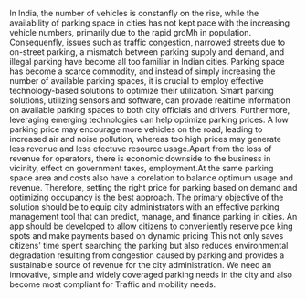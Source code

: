 ln lndia, the number of vehicles is constanfly on the rise, while the availability of parking space in cities has not kept pace with the increasing vehicle numbers, primarily due to the rapid groMh in population. Consequenfly, issues such as traffic congestion, narrowed streets due to on-street parking, a mismatch between parking supply and demand, and illegal parking have become all too familiar in lndian cities. Parking space has become a scarce commodity, and instead of simply increasing the number of available parking spaces, it is crucial to employ effective technology-based solutions to optimize their utilization. Smart parking solutions, utilizing sensors and software, can provade realtime information on available parking spaces to both city officials and drivers. Furthermore, leveraging emerging technologies can help optimize parking prices. A low parking price may encourage more vehicles on the road, leading to increased air and noise pollution, whereas too high prices may generate less revenue and less efectuve resource usage.Apart from the loss of revenue for operators, there is economic downside to the business in vicinity, effect on government taxes, employment.At the same parking space area and costs also have a corelation to balance optimum usage and revenue. Therefore, setting the right price for parking based on demand and optimizing occupancy is the best approach. The primary objective of the solution should be to equip city administrators with an effective parking management tool that can predict, manage, and finance parking in cities. An app should be developed to allow citizens to conveniently reserve pce king spots and make payments based on dynamic pricing This not only saves citizens' time spent searching the parking but also reduces environmental degradation resulting from congestion caused by parking and provides a sustainable source of revenue for the city administration. We need an innovative, simple and widely coveraged parking needs in the city and also become most compliant for Traffic and mobility needs.
